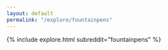 ```yaml
---
layout: default
permalink: "/explore/fountainpens"
---
```


{% include explore.html subreddit="fountainpens" %}

